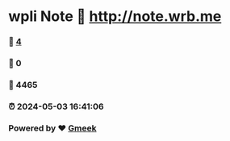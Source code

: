 # wpli Note :link: http://note.wrb.me 
### :page_facing_up: [4](http://note.wrb.me/tag.html) 
### :speech_balloon: 0 
### :hibiscus: 4465 
### :alarm_clock: 2024-05-03 16:41:06 
### Powered by :heart: [Gmeek](https://github.com/Meekdai/Gmeek)
